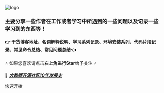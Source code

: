 <!-- ![logo](https://docsify.js.org/_media/icon.svg) -->
![logo](https://s1.ax1x.com/2020/05/20/YojfYt.gif "-gifcontrol-disabled;")

<!-- ## :point_right: AmCoder个人笔记 :point_left: -->

### 主要分享一些作者在工作或者学习中所遇到的一些问题以及记录一些学习到的东西等！

#### :point_right: 干货博客地址、名词解释说明、学习系列记录、环境安装系列、代码片段记录、常见命令总结、常见问题总结:point_left:

:star: 如果您喜欢请点击**右上角进行Star**给予关注 :star:

:movie_camera: [***大数据开源社区10年发展史***](https://v.youku.com/v_show/id_XNDM1MDI1MjU0NA==.html?spm=a2h9p.12366999.app.SECTION~MAIN~SECTION~MAIN~5~5!2~5!3~5~5~5~5~5~21~22~TR~TD!2~5~5!2~H4~A)

[快速开始](README.md)
